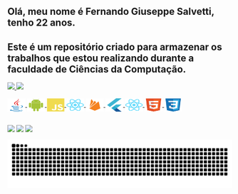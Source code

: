 ## Olá, meu nome é Fernando Giuseppe Salvetti, tenho 22 anos.
## Este é um repositório criado para armazenar os trabalhos que estou realizando durante a faculdade de Ciências da Computação.
 <div>
  <a href="https://github.com/FernandoGiuseppeSalvetti">
  <img height="180em" src="https://github-readme-stats.vercel.app/api?username=FernandoGiuseppeSalvetti&show_icons=true&theme=dark&include_all_commits=true&count_private=true"/>
  <img height="180em" src="https://github-readme-stats.vercel.app/api/top-langs/?username=FernandoGiuseppeSalvetti&layout=compact&langs_count=7&theme=dark"/>
</div>
<div style="display: inline_block"><br>
  <img align="center" alt="Fernando-Java" height="30" width="40" src="https://raw.githubusercontent.com/devicons/devicon/master/icons/java/java-original.svg">
  <img align="center" alt="Fernando-Android" height="30" width="40" src="https://raw.githubusercontent.com/devicons/devicon/master/icons/android/android-original.svg">
  <img align="center" alt="Fernando-Js" height="30" width="40" src="https://raw.githubusercontent.com/devicons/devicon/master/icons/javascript/javascript-plain.svg">
  <img align="center" alt="Fernando-Sql" height="30" width="40" src="https://raw.githubusercontent.com/devicons/devicon/master/icons/react/react-original.svg">
  <img align="center" alt="Fernando-Firebase" height="30" width="40" src="https://raw.githubusercontent.com/devicons/devicon/master/icons/firebase/firebase-plain.svg">
  <img align="center" alt="Fernando-Flutter" height="30" width="40" src="https://raw.githubusercontent.com/devicons/devicon/master/icons/flutter/flutter-original.svg">
  <img align="center" alt="Fernando-React" height="30" width="40" src="https://raw.githubusercontent.com/devicons/devicon/master/icons/react/react-original.svg">
  <img align="center" alt="Fernando-HTML" height="30" width="40" src="https://raw.githubusercontent.com/devicons/devicon/master/icons/html5/html5-original.svg">
  <img align="center" alt="Fernando-CSS" height="30" width="40" src="https://raw.githubusercontent.com/devicons/devicon/master/icons/css3/css3-original.svg">
</div>
  
  ##
 
<div> 
  <a href = "mailto:fernandogsalvetti@gmail.com"><img src="https://img.shields.io/badge/-Gmail-%23333?style=for-the-badge&logo=gmail&logoColor=white" target="_blank"></a>
  <a href = "mailto:fernando.salvetti@rede.ulbra.br"><img src="https://img.shields.io/badge/-Gmail-%23333?style=for-the-badge&logo=gmail&logoColor=white" target="_blank"></a>
  <a href="https://www.linkedin.com/in/fernandogsalvetti/" target="_blank"><img src="https://img.shields.io/badge/-LinkedIn-%230077B5?style=for-the-badge&logo=linkedin&logoColor=white" target="_blank"></a> 
 
 ![Snake animation](https://github.com/FernandoGiuseppeSalvetti/FernandoGiuseppeSalvetti/blob/output/github-contribution-grid-snake.svg)
 
</div>

